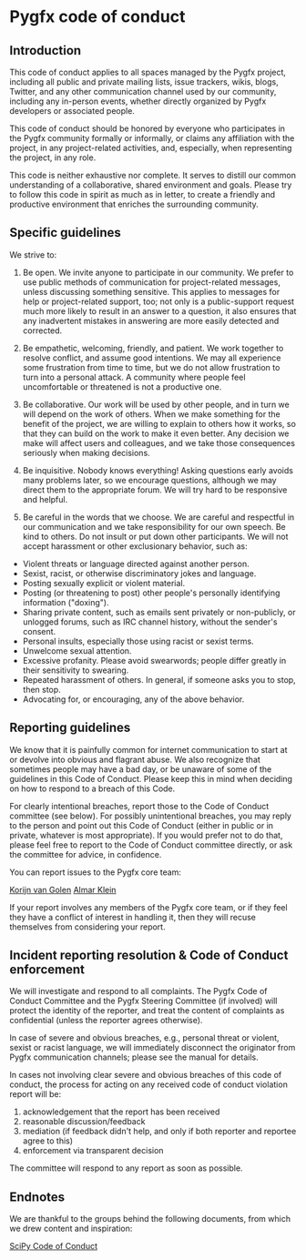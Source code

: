 # Pygfx code of conduct

## Introduction

This code of conduct applies to all spaces managed by the Pygfx project,
including all public and private mailing lists, issue trackers, wikis, blogs,
Twitter, and any other communication channel used by our community, including
any in-person events, whether directly organized by Pygfx developers
or associated people.

This code of conduct should be honored by everyone who participates in
the Pygfx community formally or informally, or claims any affiliation with the
project, in any project-related activities, and, especially, when representing the
project, in any role.

This code is neither exhaustive nor complete. It serves to distill our common
understanding of a collaborative, shared environment and goals. Please try to
follow this code in spirit as much as in letter, to create a friendly and
productive environment that enriches the surrounding community.


## Specific guidelines

We strive to:

1. Be open. We invite anyone to participate in our community. We prefer to use
   public methods of communication for project-related messages, unless
   discussing something sensitive. This applies to messages for help or
   project-related support, too; not only is a public-support request much more
   likely to result in an answer to a question, it also ensures that any
   inadvertent mistakes in answering are more easily detected and corrected.

2. Be empathetic, welcoming, friendly, and patient. We work together to resolve
   conflict, and assume good intentions. We may all experience some frustration
   from time to time, but we do not allow frustration to turn into a personal
   attack. A community where people feel uncomfortable or threatened is not a
   productive one.

3. Be collaborative. Our work will be used by other people, and in turn we will
   depend on the work of others. When we make something for the benefit of the
   project, we are willing to explain to others how it works, so that they can
   build on the work to make it even better. Any decision we make will affect
   users and colleagues, and we take those consequences seriously when making
   decisions.

4. Be inquisitive. Nobody knows everything! Asking questions early avoids many
   problems later, so we encourage questions, although we may direct them to
   the appropriate forum. We will try hard to be responsive and helpful.

5. Be careful in the words that we choose. We are careful and respectful in
   our communication and we take responsibility for our own speech. Be kind to
   others. Do not insult or put down other participants. We will not accept
   harassment or other exclusionary behavior, such as:

  - Violent threats or language directed against another person.
  - Sexist, racist, or otherwise discriminatory jokes and language.
  - Posting sexually explicit or violent material.
  - Posting (or threatening to post) other people's personally identifying information ("doxing").
  - Sharing private content, such as emails sent privately or non-publicly,
    or unlogged forums, such as IRC channel history, without the sender's consent.
  - Personal insults, especially those using racist or sexist terms.
  - Unwelcome sexual attention.
  - Excessive profanity. Please avoid swearwords; people differ greatly in their sensitivity to swearing.
  - Repeated harassment of others. In general, if someone asks you to stop, then stop.
  - Advocating for, or encouraging, any of the above behavior.


## Reporting guidelines

We know that it is painfully common for internet communication to start at or
devolve into obvious and flagrant abuse. We also recognize that sometimes
people may have a bad day, or be unaware of some of the guidelines in this Code
of Conduct. Please keep this in mind when deciding on how to respond to a
breach of this Code.

For clearly intentional breaches, report those to the Code of Conduct committee
(see below). For possibly unintentional breaches, you may reply to the person
and point out this Code of Conduct (either in public or in private, whatever is
most appropriate). If you would prefer not to do that, please feel free to
report to the Code of Conduct committee directly, or ask the committee for
advice, in confidence.

You can report issues to the Pygfx core team:

[Korijn van Golen](https://github.com/Korijn)
[Almar Klein](https://github.com/almarklein)

If your report involves any members of the Pygfx core team, or if they feel they have
a conflict of interest in handling it, then they will recuse themselves from
considering your report.

## Incident reporting resolution & Code of Conduct enforcement

We will investigate and respond to all complaints. The Pygfx Code of Conduct
Committee and the Pygfx Steering Committee (if involved) will protect the
identity of the reporter, and treat the content of complaints as confidential
(unless the reporter agrees otherwise).

In case of severe and obvious breaches, e.g., personal threat or violent, sexist
or racist language, we will immediately disconnect the originator from Pygfx
communication channels; please see the manual for details.

In cases not involving clear severe and obvious breaches of this code of
conduct, the process for acting on any received code of conduct violation
report will be:

1. acknowledgement that the report has been received
2. reasonable discussion/feedback
3. mediation (if feedback didn't help, and only if both reporter and reportee agree to this)
4. enforcement via transparent decision

The committee will respond to any report as soon as possible.


## Endnotes

We are thankful to the groups behind the following documents, from which we
drew content and inspiration:

[SciPy Code of Conduct](https://docs.scipy.org/doc/scipy/dev/conduct/code_of_conduct.html)
